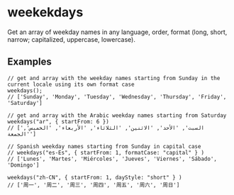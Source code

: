 # weekekdays

Get an array of weekday names in any language, order, format (long, short, narrow; capitalized, uppercase, lowercase).

## Examples

```jscript
// get and array with the weekday names starting from Sunday in the current locale using its own format case
weekdays();
// ['Sunday', 'Monday', 'Tuesday', 'Wednesday', 'Thursday', 'Friday', 'Saturday']

// get and array with the Arabic weekday names starting from Saturday
weekdays("ar", { startFrom: 6 })
// ['السبت', 'الأحد', 'الاثنين', 'الثلاثاء', 'الأربعاء', 'الخميس', 'الجمعة']

// Spanish weekday names starting from Sunday in capital case
// weekdays("es-Es", { startFrom: 1, formatCase: "capital" } )
// ['Lunes', 'Martes', 'Miércoles', 'Jueves', 'Viernes', 'Sábado', 'Domingo']

weekdays("zh-CN", { startFrom: 1, dayStyle: "short" } )
// ['周一', '周二', '周三', '周四', '周五', '周六', '周日']
```
